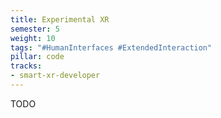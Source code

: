 ```yaml
---
title: Experimental XR
semester: 5
weight: 10
tags: "#HumanInterfaces #ExtendedInteraction"
pillar: code
tracks:
- smart-xr-developer
---
```


TODO